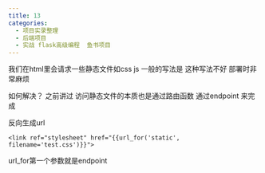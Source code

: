 ```yaml
---
title: 13
categories:
  - 项目实录整理
  - 后端项目
  - 实战 flask高级编程  鱼书项目
---
```


我们在html里会请求一些静态文件如css js
一般的写法是<link ref="stylesheet" href="http://localhost:80/static/test.css">
这种写法不好
部署时非常麻烦

如何解决？
之前讲过 访问静态文件的本质也是通过路由函数
通过endpoint 来完成

反向生成url

	<link ref="stylesheet" href="{{url_for('static', filename='test.css')}}">

url_for第一个参数就是endpoint
